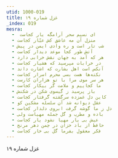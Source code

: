 ```yaml
---
utid: 1000-019
title: غزل شماره ۱۹
_index: 019
mesra:
  - ‌ ای نسیم سحر آرامگه یار کجاست
  - منزل آن مه عاشق کش عیّار کجاست
  - شب تار است و ره وادی ایمن در پیش
  - آتش طور کجا موعد دیدار کجاست
  - هر که آمد به جهان نقش خرابی دارد
  - در خرابات مپرسید که هشیار کجاست
  - آنکس است اهل بشارت که اشارت داند
  - نکته‌ها هست بسی محرم اسرار کجاست
  - هر سر موی مرا با تو هزاران کارست
  - ما کجاییم و ملامت گر بیکار کجاست
  - باز پرسید ز گیسوی شکن در شکنش
  - کاین دل غمزده سرگشته گرفتار کجاست
  - عقل دیوانه شد آن سلسله مشکین کو
  - دل ز ما گوشه گرفت ابروی دلدار کجاست
  - باده و مطرب و گل جمله مهیاست ولی
  - عیش بی یار مهیا نشود یار کجاست
  - حافظ از باد خزان در چمن دهر مرنج
  - فکر معقول بفرما گل بی خار کجاست
---
```

غزل شماره ۱۹
